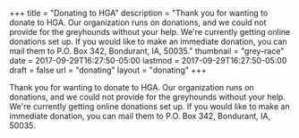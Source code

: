 +++
title = "Donating to HGA"
description = "Thank you for wanting to donate to HGA. Our organization runs on donations, and we could not provide for the greyhounds without your help. We're currently getting online donations set up. If you would like to make an immediate donation, you can mail them to P.O. Box 342, Bondurant, IA, 50035."
thumbnail = "grey-race"
date = 2017-09-29T16:27:50-05:00
lastmod = 2017-09-29T16:27:50-05:00
draft = false
url = "donating"
layout = "donating"
+++

Thank you for wanting to donate to HGA. Our organization runs on donations, and we could not provide for the greyhounds without your help. We're currently getting online donations set up. If you would like to make an immediate donation, you can mail them to P.O. Box 342, Bondurant, IA, 50035.

